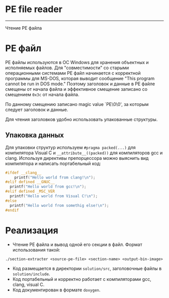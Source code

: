# PE file reader
---
Чтение PE файла

# PE файл

PE файлы используются в ОС Windows для хранения объектных и исполняемых файлов. 
Для "совместимости" со старыми операционными системами PE файл начинается с корректной программы для MS-DOS, которая выводит сообщение "This program cannot be run in DOS mode." Поэтому заголовок и данные в PE файле смещены от начала файла и эффективное смещение записано со смещением `0x3c` от начала файла.

По данному смещению записано magic value `PE\0\0', за которым следует заголовок и данные.

Для чтения заголовков удобно использовать упакованные структуры.  

## Упаковка данных

Для упаковки структур используем `#pragma packed(...)` для компилятора Visual C и `__attribute__((packed))` для компиляторов gcc и clang. Используя директивы препорцессора можно выяснить вид компилятора и написать портабельный код:

```c
#ifdef __clang__
    printf("Hello world from clang!\n");
#elif defined __GNUC__
  printf("Hello world from gcc!\n");
#elif defined _MSC_VER
  printf("Hello world from Visual C!\n");
#else
  printf("Hello world from somethig else!\n");
#endif
```

# Реализация

- Чтение PE файла и вывод одной его секции в файл. Формат использования такой:

```
./section-extracter <source-pe-file> <section-name> <output-bin-image>
```

- Код размещается в директории `solution/src`, заголовочные файлы в `solution/include`.
- Код портабельный и корректно работает с компиляторами gcc, clang, visual C.
- Код документирован в формате `doxygen`.
